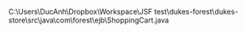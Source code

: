 C:\Users\DucAnh\Dropbox\Workspace\JSF test\dukes-forest\dukes-store\src\java\com\forest\ejb\ShoppingCart.java
